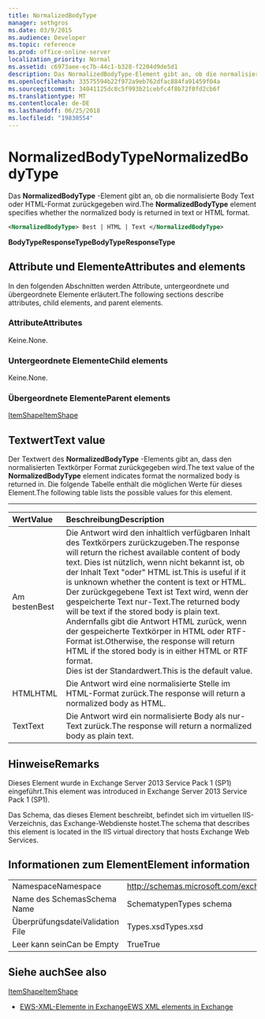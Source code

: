 ```yaml
---
title: NormalizedBodyType
manager: sethgros
ms.date: 03/9/2015
ms.audience: Developer
ms.topic: reference
ms.prod: office-online-server
localization_priority: Normal
ms.assetid: c6973aee-ec7b-44c1-b328-f2204d9de5d1
description: Das NormalizedBodyType-Element gibt an, ob die normalisierte Body Text oder HTML-Format zurückgegeben wird.
ms.openlocfilehash: 33575594b22f972a9eb762dfac884fa91459f04a
ms.sourcegitcommit: 34041125dc8c5f993b21cebfc4f8b72f0fd2cb6f
ms.translationtype: MT
ms.contentlocale: de-DE
ms.lasthandoff: 06/25/2018
ms.locfileid: "19830554"
---
```

# <a name="normalizedbodytype"></a><span data-ttu-id="97e75-103">NormalizedBodyType</span><span class="sxs-lookup"><span data-stu-id="97e75-103">NormalizedBodyType</span></span>

<span data-ttu-id="97e75-104">Das **NormalizedBodyType** -Element gibt an, ob die normalisierte Body Text oder HTML-Format zurückgegeben wird.</span><span class="sxs-lookup"><span data-stu-id="97e75-104">The **NormalizedBodyType** element specifies whether the normalized body is returned in text or HTML format.</span></span> 
  
```XML
<NormalizedBodyType> Best | HTML | Text </NormalizedBodyType>
```

 <span data-ttu-id="97e75-105">**BodyTypeResponseType**</span><span class="sxs-lookup"><span data-stu-id="97e75-105">**BodyTypeResponseType**</span></span>
## <a name="attributes-and-elements"></a><span data-ttu-id="97e75-106">Attribute und Elemente</span><span class="sxs-lookup"><span data-stu-id="97e75-106">Attributes and elements</span></span>

<span data-ttu-id="97e75-107">In den folgenden Abschnitten werden Attribute, untergeordnete und übergeordnete Elemente erläutert.</span><span class="sxs-lookup"><span data-stu-id="97e75-107">The following sections describe attributes, child elements, and parent elements.</span></span>
  
### <a name="attributes"></a><span data-ttu-id="97e75-108">Attribute</span><span class="sxs-lookup"><span data-stu-id="97e75-108">Attributes</span></span>

<span data-ttu-id="97e75-109">Keine.</span><span class="sxs-lookup"><span data-stu-id="97e75-109">None.</span></span>
  
### <a name="child-elements"></a><span data-ttu-id="97e75-110">Untergeordnete Elemente</span><span class="sxs-lookup"><span data-stu-id="97e75-110">Child elements</span></span>

<span data-ttu-id="97e75-111">Keine.</span><span class="sxs-lookup"><span data-stu-id="97e75-111">None.</span></span>
  
### <a name="parent-elements"></a><span data-ttu-id="97e75-112">Übergeordnete Elemente</span><span class="sxs-lookup"><span data-stu-id="97e75-112">Parent elements</span></span>

[<span data-ttu-id="97e75-113">ItemShape</span><span class="sxs-lookup"><span data-stu-id="97e75-113">ItemShape</span></span>](itemshape.md)
  
## <a name="text-value"></a><span data-ttu-id="97e75-114">Textwert</span><span class="sxs-lookup"><span data-stu-id="97e75-114">Text value</span></span>

<span data-ttu-id="97e75-115">Der Textwert des **NormalizedBodyType** -Elements gibt an, dass den normalisierten Textkörper Format zurückgegeben wird.</span><span class="sxs-lookup"><span data-stu-id="97e75-115">The text value of the **NormalizedBodyType** element indicates format the normalized body is returned in.</span></span> <span data-ttu-id="97e75-116">Die folgende Tabelle enthält die möglichen Werte für dieses Element.</span><span class="sxs-lookup"><span data-stu-id="97e75-116">The following table lists the possible values for this element.</span></span> 
  
****

|<span data-ttu-id="97e75-117">**Wert**</span><span class="sxs-lookup"><span data-stu-id="97e75-117">**Value**</span></span>|<span data-ttu-id="97e75-118">**Beschreibung**</span><span class="sxs-lookup"><span data-stu-id="97e75-118">**Description**</span></span>|
|:-----|:-----|
|<span data-ttu-id="97e75-119">Am besten</span><span class="sxs-lookup"><span data-stu-id="97e75-119">Best</span></span>  <br/> |<span data-ttu-id="97e75-120">Die Antwort wird den inhaltlich verfügbaren Inhalt des Textkörpers zurückzugeben.</span><span class="sxs-lookup"><span data-stu-id="97e75-120">The response will return the richest available content of body text.</span></span> <span data-ttu-id="97e75-121">Dies ist nützlich, wenn nicht bekannt ist, ob der Inhalt Text "oder" HTML ist.</span><span class="sxs-lookup"><span data-stu-id="97e75-121">This is useful if it is unknown whether the content is text or HTML.</span></span>  <br/> <span data-ttu-id="97e75-122">Der zurückgegebene Text ist Text wird, wenn der gespeicherte Text nur-Text.</span><span class="sxs-lookup"><span data-stu-id="97e75-122">The returned body will be text if the stored body is plain text.</span></span> <span data-ttu-id="97e75-123">Andernfalls gibt die Antwort HTML zurück, wenn der gespeicherte Textkörper in HTML oder RTF-Format ist.</span><span class="sxs-lookup"><span data-stu-id="97e75-123">Otherwise, the response will return HTML if the stored body is in either HTML or RTF format.</span></span>  <br/> <span data-ttu-id="97e75-124">Dies ist der Standardwert.</span><span class="sxs-lookup"><span data-stu-id="97e75-124">This is the default value.</span></span>  <br/> |
|<span data-ttu-id="97e75-125">HTML</span><span class="sxs-lookup"><span data-stu-id="97e75-125">HTML</span></span>  <br/> |<span data-ttu-id="97e75-126">Die Antwort wird eine normalisierte Stelle im HTML-Format zurück.</span><span class="sxs-lookup"><span data-stu-id="97e75-126">The response will return a normalized body as HTML.</span></span>  <br/> |
|<span data-ttu-id="97e75-127">Text</span><span class="sxs-lookup"><span data-stu-id="97e75-127">Text</span></span>  <br/> |<span data-ttu-id="97e75-128">Die Antwort wird ein normalisierte Body als nur-Text zurück.</span><span class="sxs-lookup"><span data-stu-id="97e75-128">The response will return a normalized body as plain text.</span></span>  <br/> |
   
## <a name="remarks"></a><span data-ttu-id="97e75-129">Hinweise</span><span class="sxs-lookup"><span data-stu-id="97e75-129">Remarks</span></span>

<span data-ttu-id="97e75-130">Dieses Element wurde in Exchange Server 2013 Service Pack 1 (SP1) eingeführt.</span><span class="sxs-lookup"><span data-stu-id="97e75-130">This element was introduced in Exchange Server 2013 Service Pack 1 (SP1).</span></span>
  
<span data-ttu-id="97e75-131">Das Schema, das dieses Element beschreibt, befindet sich im virtuellen IIS-Verzeichnis, das Exchange-Webdienste hostet.</span><span class="sxs-lookup"><span data-stu-id="97e75-131">The schema that describes this element is located in the IIS virtual directory that hosts Exchange Web Services.</span></span>
  
## <a name="element-information"></a><span data-ttu-id="97e75-132">Informationen zum Element</span><span class="sxs-lookup"><span data-stu-id="97e75-132">Element information</span></span>

|||
|:-----|:-----|
|<span data-ttu-id="97e75-133">Namespace</span><span class="sxs-lookup"><span data-stu-id="97e75-133">Namespace</span></span>  <br/> |http://schemas.microsoft.com/exchange/services/2006/types  <br/> |
|<span data-ttu-id="97e75-134">Name des Schemas</span><span class="sxs-lookup"><span data-stu-id="97e75-134">Schema Name</span></span>  <br/> |<span data-ttu-id="97e75-135">Schematypen</span><span class="sxs-lookup"><span data-stu-id="97e75-135">Types schema</span></span>  <br/> |
|<span data-ttu-id="97e75-136">Überprüfungsdatei</span><span class="sxs-lookup"><span data-stu-id="97e75-136">Validation File</span></span>  <br/> |<span data-ttu-id="97e75-137">Types.xsd</span><span class="sxs-lookup"><span data-stu-id="97e75-137">Types.xsd</span></span>  <br/> |
|<span data-ttu-id="97e75-138">Leer kann sein</span><span class="sxs-lookup"><span data-stu-id="97e75-138">Can be Empty</span></span>  <br/> |<span data-ttu-id="97e75-139">True</span><span class="sxs-lookup"><span data-stu-id="97e75-139">True</span></span>  <br/> |
   
## <a name="see-also"></a><span data-ttu-id="97e75-140">Siehe auch</span><span class="sxs-lookup"><span data-stu-id="97e75-140">See also</span></span>



[<span data-ttu-id="97e75-141">ItemShape</span><span class="sxs-lookup"><span data-stu-id="97e75-141">ItemShape</span></span>](itemshape.md)


- [<span data-ttu-id="97e75-142">EWS-XML-Elemente in Exchange</span><span class="sxs-lookup"><span data-stu-id="97e75-142">EWS XML elements in Exchange</span></span>](ews-xml-elements-in-exchange.md)

